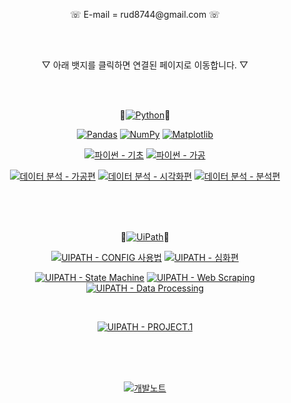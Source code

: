 <p align="center">
    <a> ☏ E-mail = rud8744@gmail.com ☏ </a>
</p>

<br>
<br>

<p align="center">
    <a> ▽ 아래 뱃지를 클릭하면 연결된 페이지로 이동합니다. ▽ </a>
</p>

<br>
<br>

<p align="center">
    🌱<a href="https://www.python.org/"><img src="https://img.shields.io/badge/Python-blue.svg?logo=python&logoColor=white&style=for-the-badge" alt="Python"></a>🌱
</p>

<p align="center">
    <a href="https://pandas.pydata.org/"><img src="https://img.shields.io/badge/pandas-blue.svg?logo=pandas&logoColor=white&style=for-the-badge" alt="Pandas"></a>
    <a href="https://numpy.org/"><img src="https://img.shields.io/badge/numpy-blue.svg?logo=numpy&logoColor=white&style=for-the-badge" alt="NumPy"></a>
    <a href="https://matplotlib.org/"><img src="https://img.shields.io/badge/matplotlib-blue.svg?logo=matplotlib&logoColor=white&style=for-the-badge" alt="Matplotlib"></a>
</p>

<p align="center">
    <a href="https://github.com/rud8744/alpaco/tree/main/%EA%B8%B0%EC%B4%88%ED%95%99%EC%8A%B5"><img src="https://img.shields.io/badge/기초 - Python-blue" alt="파이썬 - 기초"></a>
    <a href="https://github.com/rud8744/alpaco/tree/main/%EB%B3%B5%EC%8A%B5%EC%99%84%EB%A3%8C"><img src="https://img.shields.io/badge/심화 - Python-blue" alt="파이썬 - 가공"></a>
</p>

<p align="center">
    <a href="https://rud8744.tistory.com/3"><img src="https://img.shields.io/badge/데이터 가공편 - Python-blue" alt="데이터 분석 - 가공편"></a>
    <a href="https://rud8744.tistory.com/4"><img src="https://img.shields.io/badge/데이터 시각화편 - Python-blue" alt="데이터 분석 - 시각화편"></a>
    <a href="https://rud8744.tistory.com/5"><img src="https://img.shields.io/badge/데이터 분석편 - Python-blue" alt="데이터 분석 - 분석편"></a>
</p>

<br>
<br>
<br>

<p align="center">
    🌱<a href="https://www.uipath.com/"><img src="https://img.shields.io/badge/RPA-orange.svg?logo=uipath&logoColor=white&style=for-the-badge" alt="UiPath"></a>🌱
</p>

<p align="center">
    <a href="https://rud8744.tistory.com/7"><img src="https://img.shields.io/badge/CONFIG 사용법 - UIPATH-orange" alt="UIPATH - CONFIG 사용법"></a>
    <a href="https://rud8744.tistory.com/8"><img src="https://img.shields.io/badge/심화 - UIPATH-orange" alt="UIPATH - 심화편"></a>
</p>

<p align="center">
    <a href="https://rud8744.tistory.com/10"><img src="https://img.shields.io/badge/State Machine - UIPATH-orange" alt="UIPATH - State Machine"></a>
    <a href="https://rud8744.tistory.com/11"><img src="https://img.shields.io/badge/Web Scraping - UIPATH-orange" alt="UIPATH - Web Scraping"></a>
    <a href="https://rud8744.tistory.com/12"><img src="https://img.shields.io/badge/Data Processing - UIPATH-orange" alt="UIPATH - Data Processing"></a>
</p>

<br>

<p align="center">
    <a href="https://rud8744.tistory.com/9"><img src="https://img.shields.io/badge/PROJECT.1 - UIPATH-orange" alt="UIPATH - PROJECT.1"></a>
</p>

<br>
<br>
<br>

<p align="center">
    <a href="https://rud8744.tistory.com/6"><img src="https://img.shields.io/badge/개발노트-525252.svg?style=for-the-badge" alt="개발노트"></a>
</p>



<!--
**rud8744/rud8744** is a ✨ _special_ ✨ repository because its `README.md` (this file) appears on your GitHub profile.

Here are some ideas to get you started:

- 🔭 I’m currently working on ...
- 🌱 I’m currently learning ...
- 👯 I’m looking to collaborate on ...
- 🤔 I’m looking for help with ...
- 💬 Ask me about ...
- 📫 How to reach me: ...
- 😄 Pronouns: ...
- ⚡ Fun fact: ...
-->
